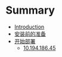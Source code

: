 # Summary

* [Introduction](README.md)
* [安装前的准备](chapter1.md)
* [开始部署](kai-shi-bu-shu.md)
  * [10.194.186.45](kai-shi-bu-shu/1019418645.md)

